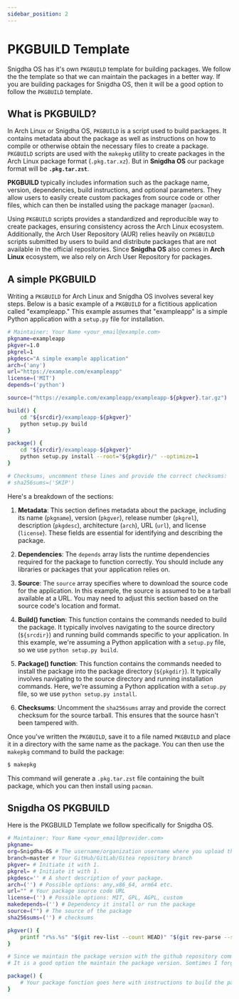 ```yaml
---
sidebar_position: 2
---
```

# PKGBUILD Template
Snigdha OS has it's own `PKGBUILD` template for building packages. We follow the the template so that we can maintain the packages in a better way. If you are building packages for Snigdha OS, then it will be a good option to follow the `PKGBUILD` template.

## What is PKGBUILD?
In Arch Linux or Snigdha OS, `PKGBUILD` is a script used to build packages. It contains metadata about the package as well as instructions on how to compile or otherwise obtain the necessary files to create a package. `PKGBUILD` scripts are used with the `makepkg` utility to create packages in the Arch Linux package format (`.pkg.tar.xz`). But in **Snigdha OS** our package format will be **`.pkg.tar.zst`**. 

**PKGBUILD** typically includes information such as the package name, version, dependencies, build instructions, and optional parameters. They allow users to easily create custom packages from source code or other files, which can then be installed using the package manager (`pacman`). 

Using `PKGBUILD` scripts provides a standardized and reproducible way to create packages, ensuring consistency across the Arch Linux ecosystem. Additionally, the Arch User Repository (AUR) relies heavily on `PKGBUILD` scripts submitted by users to build and distribute packages that are not available in the official repositories. Since **Snigdha OS** also comes in **Arch Linux** ecosystem, we also rely on Arch User Repository for packages.

## A simple PKGBUILD
Writing a `PKGBUILD` for Arch Linux and Snigdha OS involves several key steps. Below is a basic example of a `PKGBUILD` for a fictitious application called "exampleapp." This example assumes that "exampleapp" is a simple Python application with a `setup.py` file for installation.

```bash
# Maintainer: Your Name <your_email@example.com>
pkgname=exampleapp
pkgver=1.0
pkgrel=1
pkgdesc="A simple example application"
arch=('any')
url="https://example.com/exampleapp"
license=('MIT')
depends=('python')

source=("https://example.com/exampleapp/exampleapp-${pkgver}.tar.gz")

build() {
    cd "${srcdir}/exampleapp-${pkgver}"
    python setup.py build
}

package() {
    cd "${srcdir}/exampleapp-${pkgver}"
    python setup.py install --root="${pkgdir}/" --optimize=1
}

# Checksums, uncomment these lines and provide the correct checksums:
# sha256sums=('SKIP')

```

Here's a breakdown of the sections:

1. **Metadata**: This section defines metadata about the package, including its name (`pkgname`), version (`pkgver`), release number (`pkgrel`), description (`pkgdesc`), architecture (`arch`), URL (`url`), and license (`license`). These fields are essential for identifying and describing the package.

2. **Dependencies**: The `depends` array lists the runtime dependencies required for the package to function correctly. You should include any libraries or packages that your application relies on.

3. **Source**: The `source` array specifies where to download the source code for the application. In this example, the source is assumed to be a tarball available at a URL. You may need to adjust this section based on the source code's location and format.

4. **Build() function**: This function contains the commands needed to build the package. It typically involves navigating to the source directory (`${srcdir}`) and running build commands specific to your application. In this example, we're assuming a Python application with a `setup.py` file, so we use `python setup.py build`.

5. **Package() function**: This function contains the commands needed to install the package into the package directory (`${pkgdir}`). It typically involves navigating to the source directory and running installation commands. Here, we're assuming a Python application with a `setup.py` file, so we use `python setup.py install`.

6. **Checksums**: Uncomment the `sha256sums` array and provide the correct checksum for the source tarball. This ensures that the source hasn't been tampered with.

Once you've written the `PKGBUILD`, save it to a file named `PKGBUILD` and place it in a directory with the same name as the package. You can then use the `makepkg` command to build the package:

```bash
$ makepkg
```

This command will generate a `.pkg.tar.zst` file containing the built package, which you can then install using `pacman`.

## Snigdha OS PKGBUILD 

Here is the PKGBUILD Template we follow specifically for Snigdha OS.

```bash
# Maintainer: Your Name <your_email@provider.com>
pkgname=
org=Snigdha-OS # The username/organization username where you upload the Source Code. 
branch=master # Your GitHub/GitLab/Gitea repository branch
pkgver= # Initiate it with 1.
pkgrel= # Initiate it with 1.
pkgdesc='' # A short description of your package.
arch=('') # Possible options: any,x86_64, arm64 etc.
url="" # Your package source code URL 
license=('') # Possible options: MIT, GPL, AGPL, custom
makedepends=('') # Dependency it install or run the package
source=("") # The source of the package 
sha256sums=('') # checksums

pkgver() {
	printf "r%s.%s" "$(git rev-list --count HEAD)" "$(git rev-parse --short HEAD)"
}

# Since we maintain the package version with the github repository commit count an the last commit, we use pkgver() function.
# It is a good option the maintain the package version. Somtimes I forgot to change the version.

package() {
	# Your package function goes here with instructions to build the package. 
}
```